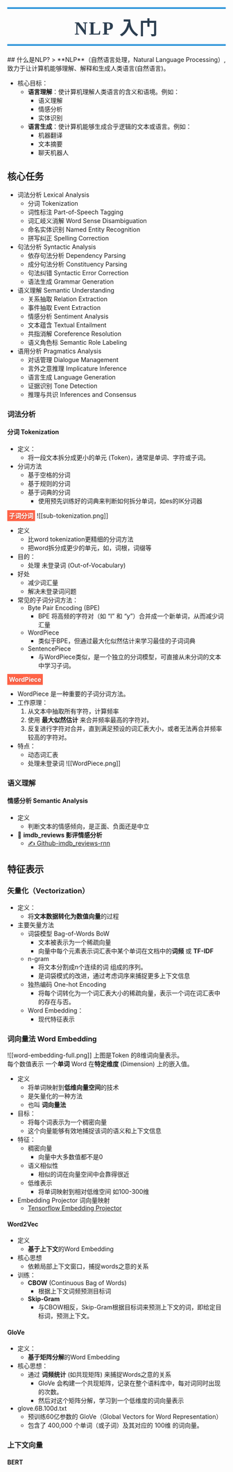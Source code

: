 <h1 style=" text-align: center; font-size: 3em; font-family: 'Georgia', serif; color: #2c3e50; margin: 0.5em 0; padding: 10px 0; border-top: 4px solid #3498db; border-bottom: 4px solid #3498db; text-transform: uppercase; letter-spacing: 3px;">NLP 入门</h1>
## 什么是NLP?
> **NLP**（自然语言处理，Natural Language Processing）, 致力于让计算机能够理解、解释和生成人类语言(自然语言)。

- 核心目标：
	- **语言理解**：使计算机理解人类语言的含义和语境。例如：
		- 语义理解
		- 情感分析
		- 实体识别
	- **语言生成**：使计算机能够生成合乎逻辑的文本或语言。例如：
		- 机器翻译
		- 文本摘要
		- 聊天机器人


## 核心任务
- 词法分析 Lexical Analysis
	- 分词 Tokenization
	- 词性标注 Part-of-Speech Tagging
	- 词汇岐义消解 Word Sense Disambiguation
	- 命名实体识别 Named Entity Recognition
	- 拼写纠正 Spelling Correction
- 句法分析 Syntactic Analysis
	- 依存句法分析 Dependency Parsing
	- 成分句法分析 Constituency Parsing
	- 句法纠错 Syntactic Error Correction
	- 语法生成 Grammar Generation
- 语义理解 Semantic Understanding
	- 关系抽取 Relation Extraction
	- 事件抽取 Event Extraction
	- 情感分析 Sentiment Analysis
	- 文本蕴含 Textual Entailment
	- 共指消解 Coreference Resolution
	- 语义角色标 Semantic Role Labeling
- 语用分析 Pragmatics Analysis
	- 对话管理 Dialogue Management
	- 言外之意推理 Implicature Inference
	- 语言生成 Language Generation
	- 证据识别 Tone Detection
	- 推理与共识 Inferences and Consensus

### 词法分析
#### 分词 Tokenization
- 定义：
	- 将一段文本拆分成更小的单元 (Token)，通常是单词、字符或子词。
- 分词方法
	- 基于空格的分词
	- 基于规则的分词
	- 基于词典的分词
		- 使用预先训练好的词典来判断如何拆分单词，如es的IK分词器


<font style="background-color:tomato; color:white; padding:4px; text-shadow: 1px 1px 2px rgba(0,0,0,0.2);font-weight: bold;">子词分词</font>
![[sub-tokenization.png]]
- 定义
	- 比word tokenization更精细的分词方法
	- 把word拆分成更少的单元，如，词根，词缀等
- 目的：
	- 处理 未登录词 (Out-of-Vocabulary)
- 好处
	- 减少词汇量
	- 解决未登录词问题
- 常见的子词分词方法：
	- Byte Pair Encoding (BPE)
		- BPE 将高频的字符对（如 “l” 和 “y”）合并成一个新单词，从而减少词汇量
	- WordPiece
		- 类似于BPE，但通过最大化似然估计来学习最佳的子词词典
	- SentencePiece
		- 与WordPiece类似，是一个独立的分词模型，可直接从未分词的文本中学习子词。
	
<font style="background-color:tomato; color:white; padding:4px; text-shadow: 1px 1px 2px rgba(0,0,0,0.2);font-weight: bold;">WordPiece</font>
- WordPiece 是一种重要的子词分词方法。
- 工作原理：
	1. 从文本中抽取所有字符，计算频率
	2. 使用 **最大似然估计** 来合并频率最高的字符对。
	3. 反复进行字符对合并，直到满足预设的词汇表大小，或者无法再合并频率较高的字符对。
- 特点：
	- 动态词汇表
	- 处理未登录词
![[WordPiece.png]]

### 语义理解
#### 情感分析 Semantic Analysis
 
- 定义
	- 判断文本的情感倾向，是正面、负面还是中立
- 🌰 **imdb_reviews 影评情感分析**  
	- [✍️ Github-imdb_reviews-rnn](https://github.com/jimmy-pink/colab-machinelearning-playground/blob/main/tensorflow/nlp-imdb_reviews-rnn.ipynb)

## 特征表示

### **矢量化（Vectorization）**
- 定义：
	- 将**文本数据转化为数值向量**的过程
- 主要矢量方法
	- 词袋模型 Bag-of-Words BoW
		- 文本被表示为一个稀疏向量
		- 向量中每个元素表示词汇表中某个单词在文档中的**词频** 或 **TF-IDF**
	- n-gram
		- 将文本分割成n个连续的词 组成的序列。
		- 是词袋模式的改进，通过考虑词序来捕捉更多上下文信息
	- 独热编码 One-hot Encoding
		- 将每个词转化为一个词汇表大小的稀疏向量，表示一个词在词汇表中的存在与否。
	- Word Embedding：
		- 现代特征表示
	
### 词向量法 Word Embedding
![[word-embedding-full.png]]
上图是Token 的8维词向量表示。  
每个数值表示 一个**单词** Word 在**特定维度** (Dimension) 上的嵌入值。

- 定义
	- 将单词映射到**低维向量空间**的技术
	- 是矢量化的一种方法
	- 也叫 **词向量法** 
- 目标：
	- 将每个词表示为一个稠密向量
	- 这个向量能够有效地捕捉该词的语义和上下文信息
- 特征：
	- 稠密向量
		- 向量中大多数值都不是0
	- 语义相似性
		- 相似的词在向量空间中会靠得很近
	- 低维表示
		- 将单词映射到相对低维空间 如100-300维
- Embedding Projector 词向量映射
	- [Tensorflow Embedding Projector](https://projector.tensorflow.org/)
#### Word2Vec
- 定义
	- **基于上下文**的Word Embedding
- 核心思想
	- 依赖局部上下文窗口，捕捉words之意的关系
- 训练：
	- **CBOW** (Continuous Bag of Words)
		- 根据上下文词频预测目标词
	- **Skip-Gram**
		- 与CBOW相反，Skip-Gram根据目标词来预测上下文的词，即给定目标词，预测上下文。
#### GloVe
- 定义：
	- **基于矩阵分解**的Word Embedding
- 核心思想：
	- 通过 **词频统计** (如共现矩阵) 来捕捉Words之意的关系
		- GloVe 会构建一个共现矩阵，记录在整个语料库中，每对词同时出现的次数。
		- 然后对这个矩阵分解，学习到一个低维度的词向量表示
- glove.6B.100d.txt
	- 预训练60亿参数的 GloVe（Global Vectors for Word Representation）
	- 包含了 400,000 个单词（或子词）及其对应的 100维 的词向量。

### 上下文向量

#### BERT
